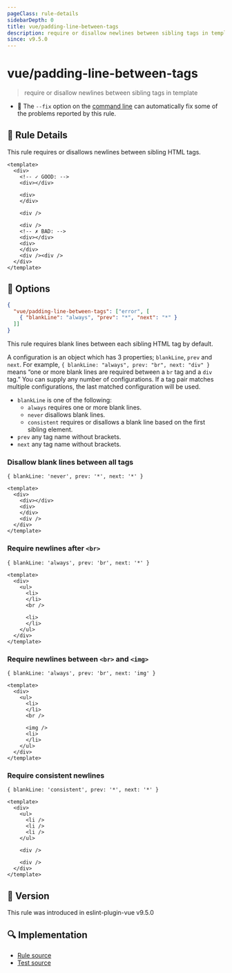 ```yaml
---
pageClass: rule-details
sidebarDepth: 0
title: vue/padding-line-between-tags
description: require or disallow newlines between sibling tags in template
since: v9.5.0
---
```

# vue/padding-line-between-tags

> require or disallow newlines between sibling tags in template

- :wrench: The `--fix` option on the [command line](https://eslint.org/docs/user-guide/command-line-interface#fixing-problems) can automatically fix some of the problems reported by this rule.

## :book: Rule Details

This rule requires or disallows newlines between sibling HTML tags.

<eslint-code-block fix :rules="{'vue/padding-line-between-tags': ['error']}">

```vue
<template>
  <div>
    <!-- ✓ GOOD: -->
    <div></div>

    <div>
    </div>
    
    <div />

    <div />
    <!-- ✗ BAD: -->
    <div></div>
    <div>
    </div>
    <div /><div />
  </div>
</template>
```

</eslint-code-block>

## :wrench: Options

```json
{
  "vue/padding-line-between-tags": ["error", [
    { "blankLine": "always", "prev": "*", "next": "*" }
  ]]
}
```

This rule requires blank lines between each sibling HTML tag by default.

A configuration is an object which has 3 properties; `blankLine`, `prev` and `next`. For example, `{ blankLine: "always", prev: "br", next: "div" }` means “one or more blank lines are required between a `br` tag and a `div` tag.” You can supply any number of configurations. If a tag pair matches multiple configurations, the last matched configuration will be used.

- `blankLine` is one of the following:
  - `always` requires one or more blank lines.
  - `never` disallows blank lines.
  - `consistent` requires or disallows a blank line based on the first sibling element.
- `prev` any tag name without brackets.
- `next` any tag name without brackets.

### Disallow blank lines between all tags

`{ blankLine: 'never', prev: '*', next: '*' }`

<eslint-code-block fix :rules="{'vue/padding-line-between-tags': ['error', [
  { blankLine: 'never', prev: '*', next: '*' }
]]}">

```vue
<template>
  <div>
    <div></div>
    <div>
    </div>
    <div />
  </div>
</template>
```

</eslint-code-block>

### Require newlines after `<br>`

`{ blankLine: 'always', prev: 'br', next: '*' }`

<eslint-code-block fix :rules="{'vue/padding-line-between-tags': ['error', [
  { blankLine: 'always', prev: 'br', next: '*' }
]]}">

```vue
<template>
  <div>
    <ul>
      <li>
      </li>
      <br />

      <li>
      </li>
    </ul>
  </div>
</template>
```

</eslint-code-block>

### Require newlines between `<br>` and `<img>`

`{ blankLine: 'always', prev: 'br', next: 'img' }`

<eslint-code-block fix :rules="{'vue/padding-line-between-tags': ['error', [
  { blankLine: 'always', prev: 'br', next: 'img' }
]]}">

```vue
<template>
  <div>
    <ul>
      <li>
      </li>
      <br />

      <img />
      <li>
      </li>
    </ul>
  </div>
</template>
```

</eslint-code-block>

### Require consistent newlines

`{ blankLine: 'consistent', prev: '*', next: '*' }`

<eslint-code-block fix :rules="{'vue/padding-line-between-tags': ['error', [
  { blankLine: 'consistent', prev: '*', next: '*' }
]]}">

```vue
<template>
  <div>
    <ul>
      <li />
      <li />
      <li />
    </ul>
    
    <div />
    
    <div />
  </div>
</template>
```

</eslint-code-block>

## :rocket: Version

This rule was introduced in eslint-plugin-vue v9.5.0

## :mag: Implementation

- [Rule source](https://github.com/vuejs/eslint-plugin-vue/blob/master/lib/rules/padding-line-between-tags.js)
- [Test source](https://github.com/vuejs/eslint-plugin-vue/blob/master/tests/lib/rules/padding-line-between-tags.js)
